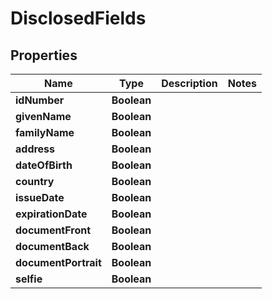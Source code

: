 

# DisclosedFields


## Properties

| Name | Type | Description | Notes |
|------------ | ------------- | ------------- | -------------|
|**idNumber** | **Boolean** |  |  |
|**givenName** | **Boolean** |  |  |
|**familyName** | **Boolean** |  |  |
|**address** | **Boolean** |  |  |
|**dateOfBirth** | **Boolean** |  |  |
|**country** | **Boolean** |  |  |
|**issueDate** | **Boolean** |  |  |
|**expirationDate** | **Boolean** |  |  |
|**documentFront** | **Boolean** |  |  |
|**documentBack** | **Boolean** |  |  |
|**documentPortrait** | **Boolean** |  |  |
|**selfie** | **Boolean** |  |  |



